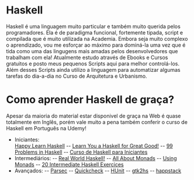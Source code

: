 # Haskell
Haskell é uma linguagem muito particular e também muito querida pelos programadores. Ela é de paradigma funcional, fortemente tipada, script e compilada que é muito utilizada na Academia. Embora seja muito complexo o aprendizado, vou me esforçar ao máximo para dominá-la uma vez que é tida como uma das lingugens mais amadas pelos desenvolvedores que trabalham com ela! Atualmente estudo através de Ebooks e Cursos gratuitos e posto meus pequenos Scripts aqui para melhor controlá-los. Além desses Scripts ainda utilizo a linguagem para automatizar algumas tarefas do dia-a-dia no Curso de Arquitetura e Urbanismo.

# Como aprender Haskell de graça?
Apesar da maioria do material estar disponivel de graça na Web é quase totalmente em Inglês, porém vale muito a pena também conferir o curso de Haskell em Português na Udemy! 
- Iniciantes:
<br> [Happy Learn Haskell](http://www.happylearnhaskelltutorial.com/)
-- [Learn You a Haskell for Great Good!](http://learnyouahaskell.com/chapters)
-- [99 Problems in Haskell](https://wiki.haskell.org/H-99:_Ninety-Nine_Haskell_Problems)
-- [Curso de Haskell para Iniciantes](https://www.udemy.com/curso-haskell)
- Intermediários:
-- [Real World Haskell!](http://book.realworldhaskell.org/)
-- [All About Monads](https://wiki.haskell.org/All_About_Monads)
-- [Using Monads](https://wiki.haskell.org/Tutorials#Using_monads)
-- [20 Intermediate Haskell Exercices](http://blog.tmorris.net/posts/20-intermediate-haskell-exercises/)
- Avançados:
-- [Parsec](https://wiki.haskell.org/Parsec)
-- [Quickcheck](http://www.cse.chalmers.se/~rjmh/QuickCheck/)
-- [HUnit](http://hunit.sourceforge.net/)
-- [gtk2hs](https://wiki.haskell.org/Gtk2Hs)
-- [happstack](http://www.happstack.com/page/view-page-slug/1/happstack)
